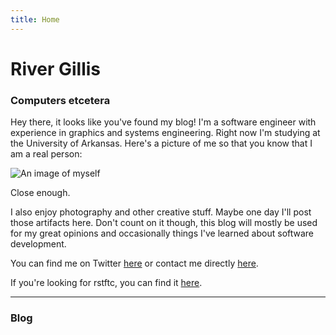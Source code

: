```yaml
---
title: Home
---
```


# River Gillis

### Computers etcetera

Hey there, it looks like you've found my blog! I'm a software engineer with experience in graphics and systems engineering. Right now I'm studying at the University of Arkansas. Here's a picture of me so that you know that I am a real person:

![An image of myself](meirl.jpg)

Close enough.

I also enjoy photography and other creative stuff. Maybe one day I'll post those artifacts here. Don't count on it though, this blog will mostly be used for my great opinions and occasionally things I've learned about software development.

You can find me on Twitter [here](https://twitter.com/rivergillis) or contact me directly [here](mailto:jrivergillis@gmail.com).

If you're looking for rstftc, you can find it [here](rstftcv1.zip).
<hr/>

### Blog
